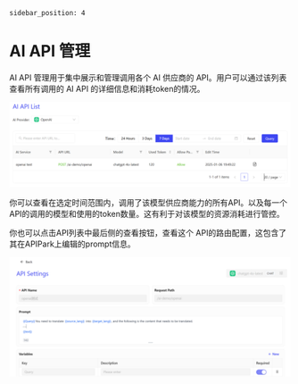 ```
sidebar_position: 4
```

# AI API 管理

AI API 管理用于集中展示和管理调用各个 AI 供应商的 API。用户可以通过该列表查看所有调用的 AI API 的详细信息和消耗token的情况。

![](images/2025-01-08/43ff816193582d0e12e4a7be6ead2b35934905af5ed7e1e056021a90e32bb329.png)  


你可以查看在选定时间范围内，调用了该模型供应商能力的所有API。以及每一个API的调用的模型和使用的token数量。这有利于对该模型的资源消耗进行管控。

你也可以点击API列表中最后侧的查看按钮，查看这个 API的路由配置，这包含了其在APIPark上编辑的prompt信息。

![](images/2025-01-08/8cc51f8ed4e9f873fd078b3c36bdcf81a53f46eab8b6c5d96b202e36eb8713c2.png)  
